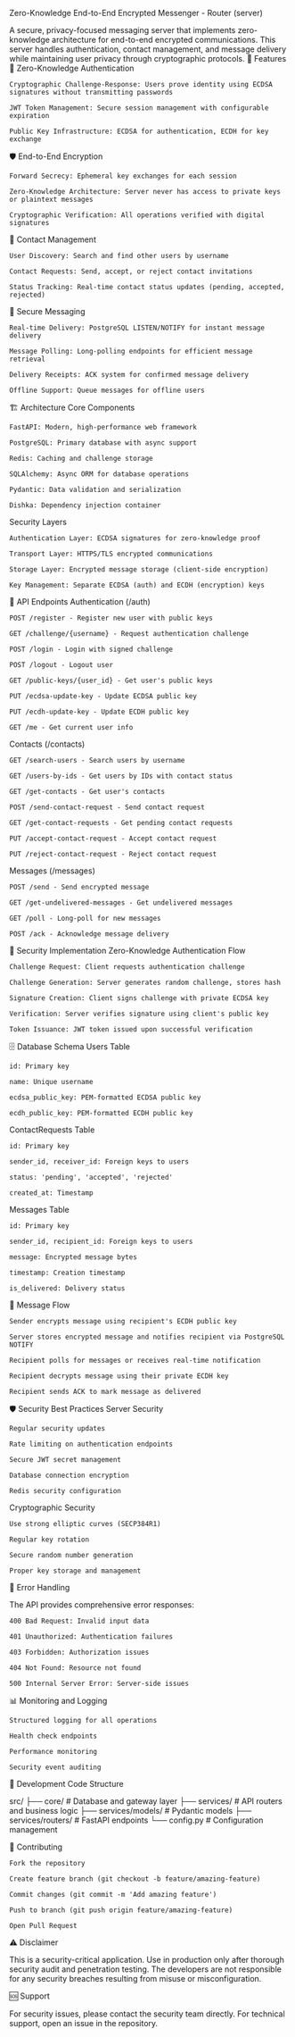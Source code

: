 Zero-Knowledge End-to-End Encrypted Messenger - Router (server)

A secure, privacy-focused messaging server that implements zero-knowledge architecture for end-to-end encrypted communications. This server handles authentication, contact management, and message delivery while maintaining user privacy through cryptographic protocols.
🌟 Features
🔐 Zero-Knowledge Authentication

    Cryptographic Challenge-Response: Users prove identity using ECDSA signatures without transmitting passwords

    JWT Token Management: Secure session management with configurable expiration

    Public Key Infrastructure: ECDSA for authentication, ECDH for key exchange

🛡️ End-to-End Encryption

    Forward Secrecy: Ephemeral key exchanges for each session

    Zero-Knowledge Architecture: Server never has access to private keys or plaintext messages

    Cryptographic Verification: All operations verified with digital signatures

👥 Contact Management

    User Discovery: Search and find other users by username

    Contact Requests: Send, accept, or reject contact invitations

    Status Tracking: Real-time contact status updates (pending, accepted, rejected)

💬 Secure Messaging

    Real-time Delivery: PostgreSQL LISTEN/NOTIFY for instant message delivery

    Message Polling: Long-polling endpoints for efficient message retrieval

    Delivery Receipts: ACK system for confirmed message delivery

    Offline Support: Queue messages for offline users

🏗️ Architecture
Core Components

    FastAPI: Modern, high-performance web framework

    PostgreSQL: Primary database with async support

    Redis: Caching and challenge storage

    SQLAlchemy: Async ORM for database operations

    Pydantic: Data validation and serialization

    Dishka: Dependency injection container

Security Layers

    Authentication Layer: ECDSA signatures for zero-knowledge proof

    Transport Layer: HTTPS/TLS encrypted communications

    Storage Layer: Encrypted message storage (client-side encryption)

    Key Management: Separate ECDSA (auth) and ECDH (encryption) keys

🔧 API Endpoints
Authentication (/auth)

    POST /register - Register new user with public keys

    GET /challenge/{username} - Request authentication challenge

    POST /login - Login with signed challenge

    POST /logout - Logout user

    GET /public-keys/{user_id} - Get user's public keys

    PUT /ecdsa-update-key - Update ECDSA public key

    PUT /ecdh-update-key - Update ECDH public key

    GET /me - Get current user info

Contacts (/contacts)

    GET /search-users - Search users by username

    GET /users-by-ids - Get users by IDs with contact status

    GET /get-contacts - Get user's contacts

    POST /send-contact-request - Send contact request

    GET /get-contact-requests - Get pending contact requests

    PUT /accept-contact-request - Accept contact request

    PUT /reject-contact-request - Reject contact request

Messages (/messages)

    POST /send - Send encrypted message

    GET /get-undelivered-messages - Get undelivered messages

    GET /poll - Long-poll for new messages

    POST /ack - Acknowledge message delivery

🔐 Security Implementation
Zero-Knowledge Authentication Flow

    Challenge Request: Client requests authentication challenge

    Challenge Generation: Server generates random challenge, stores hash

    Signature Creation: Client signs challenge with private ECDSA key

    Verification: Server verifies signature using client's public key

    Token Issuance: JWT token issued upon successful verification

🗄️ Database Schema
Users Table

    id: Primary key

    name: Unique username

    ecdsa_public_key: PEM-formatted ECDSA public key

    ecdh_public_key: PEM-formatted ECDH public key

ContactRequests Table

    id: Primary key

    sender_id, receiver_id: Foreign keys to users

    status: 'pending', 'accepted', 'rejected'

    created_at: Timestamp

Messages Table

    id: Primary key

    sender_id, recipient_id: Foreign keys to users

    message: Encrypted message bytes

    timestamp: Creation timestamp

    is_delivered: Delivery status

🔄 Message Flow

    Sender encrypts message using recipient's ECDH public key

    Server stores encrypted message and notifies recipient via PostgreSQL NOTIFY

    Recipient polls for messages or receives real-time notification

    Recipient decrypts message using their private ECDH key

    Recipient sends ACK to mark message as delivered

🛡️ Security Best Practices
Server Security

    Regular security updates

    Rate limiting on authentication endpoints

    Secure JWT secret management

    Database connection encryption

    Redis security configuration

Cryptographic Security

    Use strong elliptic curves (SECP384R1)

    Regular key rotation

    Secure random number generation

    Proper key storage and management

🚨 Error Handling

The API provides comprehensive error responses:

    400 Bad Request: Invalid input data

    401 Unauthorized: Authentication failures

    403 Forbidden: Authorization issues

    404 Not Found: Resource not found

    500 Internal Server Error: Server-side issues

📊 Monitoring and Logging

    Structured logging for all operations

    Health check endpoints

    Performance monitoring

    Security event auditing

🔧 Development
Code Structure

src/
├── core/          # Database and gateway layer
├── services/      # API routers and business logic
├── services/models/        # Pydantic models
├── services/routers/       # FastAPI endpoints
└── config.py      # Configuration management

🤝 Contributing

    Fork the repository

    Create feature branch (git checkout -b feature/amazing-feature)

    Commit changes (git commit -m 'Add amazing feature')

    Push to branch (git push origin feature/amazing-feature)

    Open Pull Request

⚠️ Disclaimer

This is a security-critical application. Use in production only after thorough security audit and penetration testing. The developers are not responsible for any security breaches resulting from misuse or misconfiguration.

🆘 Support

For security issues, please contact the security team directly. For technical support, open an issue in the repository.
